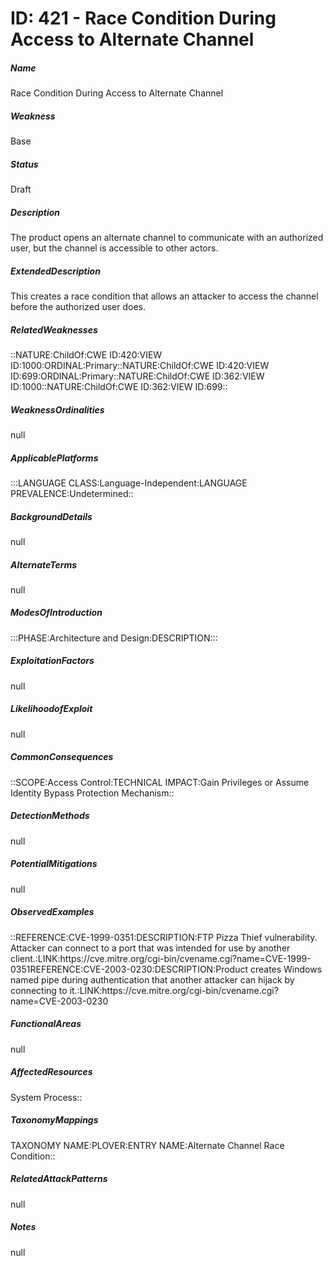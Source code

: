 # ID: 421 - Race Condition During Access to Alternate Channel
<h5>Name</h5>Race Condition During Access to Alternate Channel
<h5>Weakness</h5>Base
<h5>Status</h5>Draft
<h5>Description</h5>The product opens an alternate channel to communicate with an authorized user, but the channel is accessible to other actors.
<h5>ExtendedDescription</h5>This creates a race condition that allows an attacker to access the channel before the authorized user does.
<h5>RelatedWeaknesses</h5>::NATURE:ChildOf:CWE ID:420:VIEW ID:1000:ORDINAL:Primary::NATURE:ChildOf:CWE ID:420:VIEW ID:699:ORDINAL:Primary::NATURE:ChildOf:CWE ID:362:VIEW ID:1000::NATURE:ChildOf:CWE ID:362:VIEW ID:699::
<h5>WeaknessOrdinalities</h5>null
<h5>ApplicablePlatforms</h5>:::LANGUAGE CLASS:Language-Independent:LANGUAGE PREVALENCE:Undetermined::
<h5>BackgroundDetails</h5>null
<h5>AlternateTerms</h5>null
<h5>ModesOfIntroduction</h5>:::PHASE:Architecture and Design:DESCRIPTION:::
<h5>ExploitationFactors</h5>null
<h5>LikelihoodofExploit</h5>null
<h5>CommonConsequences</h5>::SCOPE:Access Control:TECHNICAL IMPACT:Gain Privileges or Assume Identity Bypass Protection Mechanism::
<h5>DetectionMethods</h5>null
<h5>PotentialMitigations</h5>null
<h5>ObservedExamples</h5>::REFERENCE:CVE-1999-0351:DESCRIPTION:FTP Pizza Thief vulnerability. Attacker can connect to a port that was intended for use by another client.:LINK:https://cve.mitre.org/cgi-bin/cvename.cgi?name=CVE-1999-0351REFERENCE:CVE-2003-0230:DESCRIPTION:Product creates Windows named pipe during authentication that another attacker can hijack by connecting to it.:LINK:https://cve.mitre.org/cgi-bin/cvename.cgi?name=CVE-2003-0230
<h5>FunctionalAreas</h5>null
<h5>AffectedResources</h5>System Process::
<h5>TaxonomyMappings</h5>TAXONOMY NAME:PLOVER:ENTRY NAME:Alternate Channel Race Condition::
<h5>RelatedAttackPatterns</h5>null
<h5>Notes</h5>null

